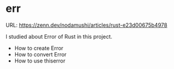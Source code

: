 # err

URL: https://zenn.dev/nodamushi/articles/rust-e23d00675b4978

I studied about Error of Rust in this project.

- How to create Error
- How to convert Error
- How to use thiserror
